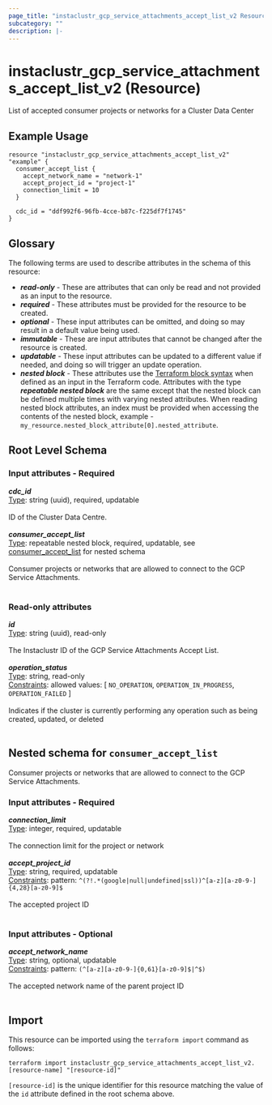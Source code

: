 ```yaml
---
page_title: "instaclustr_gcp_service_attachments_accept_list_v2 Resource - terraform-provider-instaclustr"
subcategory: ""
description: |-
---
```


# instaclustr_gcp_service_attachments_accept_list_v2 (Resource)
List of accepted consumer projects or networks for a Cluster Data Center
## Example Usage
```
resource "instaclustr_gcp_service_attachments_accept_list_v2" "example" {
  consumer_accept_list {
    accept_network_name = "network-1"
    accept_project_id = "project-1"
    connection_limit = 10
  }

  cdc_id = "ddf992f6-96fb-4cce-b87c-f225df7f1745"
}
```
## Glossary
The following terms are used to describe attributes in the schema of this resource:
- **_read-only_** - These are attributes that can only be read and not provided as an input to the resource.
- **_required_** - These attributes must be provided for the resource to be created.
- **_optional_** - These input attributes can be omitted, and doing so may result in a default value being used.
- **_immutable_** - These are input attributes that cannot be changed after the resource is created.
- **_updatable_** - These input attributes can be updated to a different value if needed, and doing so will trigger an update operation.
- **_nested block_** - These attributes use the [Terraform block syntax](https://www.terraform.io/language/attr-as-blocks) when defined as an input in the Terraform code. Attributes with the type **_repeatable nested block_** are the same except that the nested block can be defined multiple times with varying nested attributes. When reading nested block attributes, an index must be provided when accessing the contents of the nested block, example - `my_resource.nested_block_attribute[0].nested_attribute`.
## Root Level Schema
### Input attributes - Required
*___cdc_id___*<br>
<ins>Type</ins>: string (uuid), required, updatable<br>
<br>ID of the Cluster Data Centre.<br><br>
*___consumer_accept_list___*<br>
<ins>Type</ins>: repeatable nested block, required, updatable, see [consumer_accept_list](#nested--consumer_accept_list) for nested schema<br>
<br>Consumer projects or networks that are allowed to connect to the GCP Service Attachments.<br><br>
### Read-only attributes
*___id___*<br>
<ins>Type</ins>: string (uuid), read-only<br>
<br>The Instaclustr ID of the GCP Service Attachments Accept List.<br><br>
*___operation_status___*<br>
<ins>Type</ins>: string, read-only<br>
<ins>Constraints</ins>: allowed values: [ `NO_OPERATION`, `OPERATION_IN_PROGRESS`, `OPERATION_FAILED` ]<br><br>Indicates if the cluster is currently performing any operation such as being created, updated, or deleted<br><br>
<a id="nested--consumer_accept_list"></a>
## Nested schema for `consumer_accept_list`
Consumer projects or networks that are allowed to connect to the GCP Service Attachments.<br>
### Input attributes - Required
*___connection_limit___*<br>
<ins>Type</ins>: integer, required, updatable<br>
<br>The connection limit for the project or network<br><br>
*___accept_project_id___*<br>
<ins>Type</ins>: string, required, updatable<br>
<ins>Constraints</ins>: pattern: `^(?!.*(google|null|undefined|ssl))^[a-z][a-z0-9-]{4,28}[a-z0-9]$`<br><br>The accepted project ID<br><br>
### Input attributes - Optional
*___accept_network_name___*<br>
<ins>Type</ins>: string, optional, updatable<br>
<ins>Constraints</ins>: pattern: `(^[a-z][a-z0-9-]{0,61}[a-z0-9]$|^$)`<br><br>The accepted network name of the parent project ID<br><br>
## Import
This resource can be imported using the `terraform import` command as follows:
```
terraform import instaclustr_gcp_service_attachments_accept_list_v2.[resource-name] "[resource-id]"
```
`[resource-id]` is the unique identifier for this resource matching the value of the `id` attribute defined in the root schema above.
